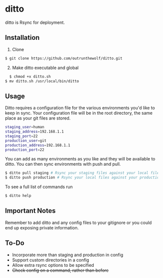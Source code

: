 ditto
=====

ditto is Rsync for deployment.

Installation
--------------------

1. Clone

``` sh
$ git clone https://github.com/outrunthewolf/ditto.git
```

2. Make ditto executable and global

``` sh
  $ chmod +x ditto.sh
$ mv ditto.sh /usr/local/bin/ditto
```

Usage
--------------------

Ditto requires a configuration file for the various environments you'd like to keep in sync. Your configuration file will be in the root directory, the same place as your git files are stored.
    
```sh
staging_user=human
staging_address=192.168.1.1
staging_port=22
production_user=git
production_address=192.168.1.1
production_port=22
```

You can add as many environments as you like and they will be available to ditto. You can then sync environments with push and pull.

``` sh
$ ditto pull staging # Rsync your staging files against your local files
$ ditto push production # Rsync your local files against your production files
```

To see a full list of commands run

``` sh
$ ditto help
```

Important Notes
--------------------

Remember to add ditto and any config files to your gitignore or you could end up exposing private information.

To-Do
--------------------
- Incorporate more than staging and production in config
- Support custom directories in a config
- Allow extra rsync options to be specified
- ~~Check config on a command, rather than before~~
